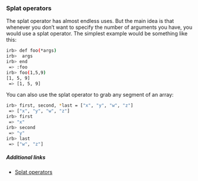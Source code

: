 ### Splat operators

The splat operator has almost endless uses. But the main idea is that whenever you don’t want to specify the number of arguments you have, you would use a splat operator. The simplest example would be something like this: 

```bash
irb> def foo(*args)
irb>  args
irb> end
 => :foo
irb> foo(1,5,9)
[1, 5, 9]
 => [1, 5, 9] 
```

You can also use the splat operator to grab any segment of an array:

```bash
irb> first, second, *last = ["x", "y", "w", "z"] 
 => ["x", "y", "w", "z"]
irb> first
 => "x"
irb> second
 => "y"
irb> last
 => ["w", "z"]
```

##### Additional links

* [Splat operators](https://medium.freecodecamp.org/rubys-splat-and-double-splat-operators-ceb753329a78)
